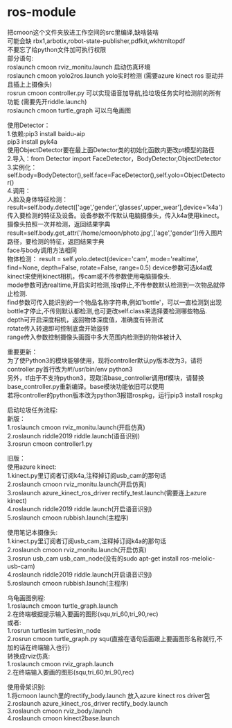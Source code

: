 # ros-module
把cmoon这个文件夹放进工作空间的src里编译,缺啥装啥  
可能会缺 rbx1,arbotix,robot-state-publisher,pdfkit,wkhtmltopdf  
不要忘了给python文件加可执行权限  
部分语句:  
roslaunch cmoon rviz_monitu.launch 启动仿真环境  
roslaunch cmoon  yolo2ros.launch yolo实时检测 (需要azure kinect ros 驱动并且插上上摄像头)  
rosrun cmoon controller.py 可以实现语音加导航,捡垃圾任务实时检测前的所有功能  (需要先开riddle.launch)  
roslaunch cmoon turtle_graph 可以乌龟画图  

使用Detector：  
1.依赖:pip3 install baidu-aip  
 pip3 install pyk4a  
 使用ObjectDetector要在最上面Detector类的初始化函数内更改pt模型的路径  
2.导入：from Detector import FaceDetector，BodyDetector,ObjectDetector  
3.实例化：self.body=BodyDetector(),self.face=FaceDetector(),self.yolo=ObjectDetector()  
4.调用：  
人脸及身体特征检测：  
result=self.body.detect(['age','gender','glasses',upper_wear'],device='k4a')传入要检测的特征及设备。设备参数不传默认电脑摄像头，传入k4a使用kinect。摄像头拍照一次并检测，返回结果字典  
result=self.body.get_attr('/home/cmoon/photo.jpg',['age','gender'])传入图片路径，要检测的特征，返回结果字典  
face与body调用方法相同  
物体检测：
result = self.yolo.detect(device='cam', mode='realtime', find=None, depth=False, rotate=False, range=0.5)
device参数可选k4a或kinect来使用kinect相机，传cam或不传参数使用电脑摄像头.   
mode参数可选realtime,开启实时检测,按q停止,不传参数默认检测到一次物品就停止检测.  
find参数可传入能识别的一个物品名称字符串,例如'bottle'，可以一直检测到出现bottle才停止,不传则默认都检测,也可更改self.class来选择要检测哪些物品.    
depth可开启深度相机，返回物体深度值，准确度有待测试  
rotate传入转速即可控制底盘开始旋转  
range传入参数控制摄像头画面中多大范围内检测到的物体被计入  

  
重要更新：  
为了使Python3的模块能够使用，现将controller默认py版本改为3，请将controller.py首行改为#!/usr/bin/env python3  
另外，tf由于不支持python3，现取消base_controller调用tf模块，请替换base_controller.py重新编译。base模块功能依旧可以使用  
若将controller的python版本改为python3报错rospkg，运行pip3 install rospkg  

  
启动垃圾任务流程:  
新版：  
1.roslaunch cmoon rviz_monitu.launch(开启仿真)  
2.roslaunch riddle2019 riddle.launch(语音识别)  
3.rosrun cmoon controller1.py  

旧版：  
使用azure kinect:  
1.kinect.py里订阅者订阅k4a,注释掉订阅usb_cam的那句话    
2.roslaunch cmoon rviz_monitu.launch(开启仿真)  
3.roslaunch azure_kinect_ros_driver rectify_test.launch(需要连上azure kinect)  
4.roslaunch riddle2019 riddle.launch(开启语音识别)  
5.roslaunch cmoon rubbish.launch(主程序)  
  
使用笔记本摄像头:  
1.kinect.py里订阅者订阅usb_cam,注释掉订阅k4a的那句话    
2.roslaunch cmoon rviz_monitu.launch(开启仿真)  
3.rosrun usb_cam usb_cam_node(没有的sudo apt-get install ros-melolic-usb-cam)  
4.roslaunch riddle2019 riddle.launch(开启语音识别)  
5.roslaunch cmoon rubbish.launch(主程序)  

乌龟画图例程:   
1.roslaunch cmoon turtle_graph.launch  
2.在终端根据提示输入要画的图形(squ,tri_60,tri_90,rec)  
或者:  
1.rosrun turtlesim turtlesim_node  
2.rosrun cmoon turtle_graph.py squ(直接在语句后面跟上要画图形名称就行,不加的话在终端输入也行)  
转换成rviz仿真:  
1.roslaunch cmoon rviz_graph.launch  
2.在终端输入要画的图形(squ,tri_60,tri_90,rec)  

使用骨架识别:  
1.将cmoon launch里的rectify_body.launch 放入azure kinect ros driver包  
2.roslaunch azure_kinect_ros_driver rectify_body.launch  
3.roslaunch cmoon rviz_body.launch  
4.roslaunch cmoon kinect2base.launch  


